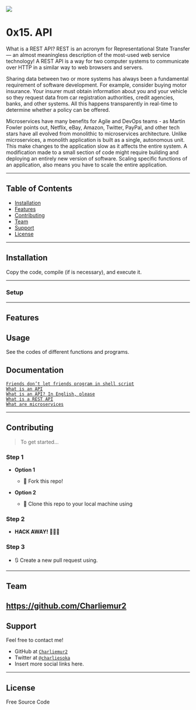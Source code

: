 <img src="https://youtu.be/-2kyU6-j8ZQ">

# 0x15. API

What is a REST API? REST is an acronym for Representational State Transfer — an almost meaningless description of the most-used web service technology! A REST API is a way for two computer systems to communicate over HTTP in a similar way to web browsers and servers.

Sharing data between two or more systems has always been a fundamental requirement of software development. For example, consider buying motor insurance. Your insurer must obtain information about you and your vehicle so they request data from car registration authorities, credit agencies, banks, and other systems. All this happens transparently in real-time to determine whether a policy can be offered.

Microservices have many benefits for Agile and DevOps teams - as Martin Fowler points out, Netflix, eBay, Amazon, Twitter, PayPal, and other tech stars have all evolved from monolithic to microservices architecture. Unlike microservices, a monolith application is built as a single, autonomous unit. This make changes to the application slow as it affects the entire system.  A modification made to a small section of code might require building and deploying an entirely new version of software.  Scaling specific functions of an application, also means you have to scale the entire application.

---

## Table of Contents

- [Installation](#installation)
- [Features](#features)
- [Contributing](#contributing)
- [Team](#team)
- [Support](#support)
- [License](#license)


---


## Installation

Copy the code, compile (if is necessary), and execute it.

---

### Setup

---

## Features
## Usage

See the codes of different functions and programs.

## Documentation

<a href="https://intranet.hbtn.io/rltoken/6isWaTEpGTrwhzCCG5s_Tw">`Friends don’t let friends program in shell script`</a><br>
<a href="https://intranet.hbtn.io/rltoken/13UaAZ1pQKQYY7VVwzJwCQ">`What is an API`</a><br>
<a href="https://intranet.hbtn.io/rltoken/I1nC8rhySGahG3gXYBfDPA">`What is an API? In English, please`</a><br>
<a href="https://intranet.hbtn.io/rltoken/0KygelrSeZsIujDu-I2a0w">`What is a REST API`</a><br>
<a href="https://intranet.hbtn.io/rltoken/lewYS0z2RuFuiIkIgaCHSA">`What are microservices`</a><br>

---

## Contributing

> To get started...

### Step 1

- **Option 1**
    - 🍴 Fork this repo!

- **Option 2**
    - 👯 Clone this repo to your local machine using

### Step 2

- **HACK AWAY!** 🔨🔨🔨

### Step 3

- 🔃 Create a new pull request using.
---

## Team

https://github.com/Charliemur2
---

## Support

Feel free to contact me!

- GitHub at <a href="https://github.com/Charliemur2">`Charliemur2`</a>
- Twitter at <a href="https://twitter.com/charliesoka">`@charliesoka`</a>
- Insert more social links here.

---

## License

Free Source Code
